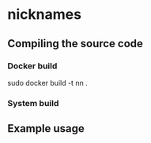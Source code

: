 # nicknames

## Compiling the source code

### Docker build

sudo docker build -t nn .

### System build

## Example usage
